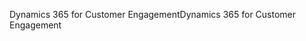 <span data-ttu-id="848c3-101">Dynamics 365 for Customer Engagement</span><span class="sxs-lookup"><span data-stu-id="848c3-101">Dynamics 365 for Customer Engagement</span></span>

